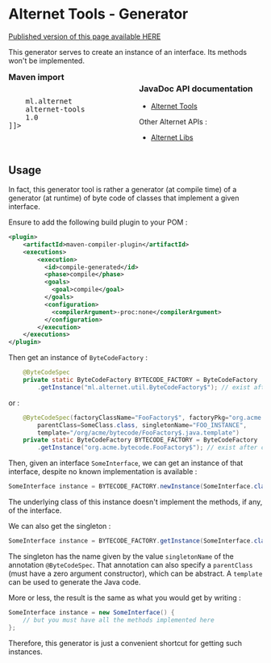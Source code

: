 # Alternet Tools - Generator

<div class="nopub">
<a href="http://alternet.ml/alternet-libs/tools-generator/generator.html">
Published version of this page available HERE</a></div>

This generator serves to create an instance of an interface. Its methods won't be implemented.

<div style="columns: 2">
<div>
<h3 style="margin: 0">Maven import</h3>
<pre class="prettyprint"><![CDATA[
<dependency>
    <groupId>ml.alternet</groupId>
    <artifactId>alternet-tools</artifactId>
    <version>1.0</version>
</dependency>]]>
</pre>
</div>
<div style="break-before: column">
<h3>JavaDoc API documentation</h3>
<ul><li><a href="apidocs/index.html">Alternet Tools</a></li></ul>
<p>Other Alternet APIs :</p>
<ul><li><a href="../apidocs/index.html">Alternet Libs</a></li></ul>
</div>
</div>

## Usage

In fact, this generator tool is rather a generator (at compile time) of a generator (at runtime)
of byte code of classes that implement a given interface.

Ensure to add the following build plugin to your POM :

```xml
<plugin>
    <artifactId>maven-compiler-plugin</artifactId>
    <executions>
        <execution>
          <id>compile-generated</id>
          <phase>compile</phase>
          <goals>
            <goal>compile</goal>
          </goals>
          <configuration>
            <compilerArgument>-proc:none</compilerArgument>
          </configuration>
        </execution>
    </executions>
</plugin>
```

Then get an instance of `ByteCodeFactory` :

```java
    @ByteCodeSpec
    private static ByteCodeFactory BYTECODE_FACTORY = ByteCodeFactory
        .getInstance("ml.alternet.util.ByteCodeFactory$"); // exist after code generation
```

or :

```java
    @ByteCodeSpec(factoryClassName="FooFactory$", factoryPkg="org.acme.bytecode",
        parentClass=SomeClass.class, singletonName="FOO_INSTANCE",
        template="/org/acme/bytecode/FooFactory$.java.template")
    private static ByteCodeFactory BYTECODE_FACTORY = ByteCodeFactory
        .getInstance("org.acme.bytecode.FooFactory$"); // exist after code generation
```

Then, given an interface `SomeInterface`, we can get an instance of that interface, despite no known 
implementation is available :

```java
SomeInterface instance = BYTECODE_FACTORY.newInstance(SomeInterface.class);
```

The underlying class of this instance doesn't implement the methods, if any, of the interface.

We can also get the singleton :

```java
SomeInterface instance = BYTECODE_FACTORY.getInstance(SomeInterface.class);
```

The singleton has the name given by the value `singletonName` of the annotation `@ByteCodeSpec`.
That annotation can also specify a `parentClass` (must have a zero argument constructor), which can be abstract.
A `template` can be used to generate the Java code.

More or less, the result is the same as what you would get by writing :

```java
SomeInterface instance = new SomeInterface() {
    // but you must have all the methods implemented here
};
```

Therefore, this generator is just a convenient shortcut for getting such instances.
